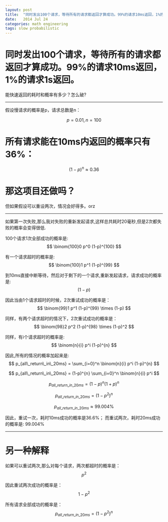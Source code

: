```yaml
---
layout: post
title:  "同时发出100个请求，等待所有的请求都返回才算成功。99%的请求10ms返回，1%的请求1s返回"
date:   2014 Jul 24
categories: math engineering
tags: slow probabilistic
---
```


# 同时发出100个请求，等待所有的请求都返回才算成功。99%的请求10ms返回，1%的请求1s返回。
能快速返回的耗时和概率有多少？怎么破?

------------

假设慢请求的概率是p，请求总数是n：

$$ p = 0.01, n = 100 $$

# 所有请求能在10ms内返回的概率只有 36%：
$$ (1-p)^n \approx 0.36% $$

# 那这项目还做吗？

但如果假设可以重设两次，情况会好得多。orz

------------

如果第一次失败,那么我对失败的重新发起请求,这样总共耗时20毫秒,但是2次都失败的概率会变得很低.

100个请求1次全部成功的概率是:
$$ \binom{100}0 p^0 (1-p)^{100} $$

有一个请求超时的概率是:
$$ \binom{100}1 p^1 (1-p)^{99} $$

到10ms直接中断等待，然后对于剩下的一个请求,重新发起请求，请求成功的概率是:
$$ (1-p) $$

因此当由1个请求超时的时候，2次重试成功的概率是：
$$ \binom{99}1 p^1 (1-p)^{99} \times (1-p) $$

同样，有两个请求超时的情况下，2次重试成功的概率是：
$$ \binom{98}2 p^2 (1-p)^{98} \times (1-p)^2 $$

同样，有i个请求超时的概率是:
$$ \binom{n}{i} p^i (1-p)^{n} $$

因此,所有的情况的概率加起来是:
$$ p_{all\_return\_in\_20ms} = \sum_{i=0}^n \binom{n}{i} p^i (1-p)^{n} $$

$$ p_{all\_return\_in\_20ms} = (1-p)^{n} \sum_{i=0}^n \binom{n}{i} p^i $$

$$ p_{all\_return\_in\_20ms} = (1-p)^n (1+p)^n $$

$$ p_{all\_return\_in\_20ms} = (1-p^2)^n $$

$$ p_{all\_return\_in\_20ms} \approx 99.004 \% $$

因此，重试一次，耗时10ms成功的概率是36.6%；
而重试两次，耗时20ms成功的概率是: 99.004%

------------

# 另一种解释

如果可以重试两次,那么对每个请求，两次都超时的概率是：
$$ p^2 $$

因此重试两次成功的概率是：
$$ 1 - p^2 $$

所有请求全部成功的概率是：
$$ p_{all\_return\_in\_20ms} = (1-p^2)^n $$
